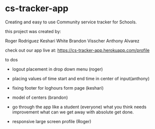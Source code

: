 # cs-tracker-app
Creating and easy to use Community service tracker for Schools. 

this project was created by:

Roger Rodriguez
Keshari White
Brandon Visscher
Anthony Alvarez


check out our app live at: https://cs-tracker-app.herokuapp.com/profile


to dos

- logout placement in drop down menu (roger)
- placing values of time start and end time in center of input(anthony)
- fixing footer for loghours form page (keshari)

- model of centers (brandon)

- go through the app like a student (everyone) 
    what you think needs improvement 
    what can we get away with 
    absolute get done.



- responsive large screen profile (Roger)